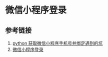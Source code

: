 # 微信小程序登录

## 参考链接

1. [python 获取微信小程序手机号并绑定遇到的坑](https://www.jb51.net/article/151076.htm)
2. [微信小程序登录](https://github.com/jiji262/wechat-miniprogram-login-boilerplate)
